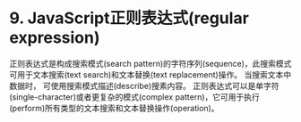 # 9. JavaScript正则表达式\(regular expression\)

正则表达式是构成搜索模式\(search pattern\)的字符序列\(sequence\)，此搜索模式可用于文本搜索\(text search\)和文本替换\(text replacement\)操作。 当搜索文本中数据时， 可使用搜索模式描述\(describe\)搜素内容。 正则表达式可以是单字符\(single-character\)或者更复杂的模式\(complex pattern\)，它可用于执行\(perform\)所有类型的文本搜索和文本替换操作\(operation\)。

